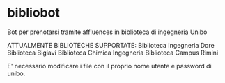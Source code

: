 # bibliobot
Bot per prenotarsi tramite affluences in biblioteca di ingegneria Unibo

ATTUALMENTE BIBLIOTECHE SUPPORTATE:
Biblioteca Ingegneria Dore
Biblioteca Bigiavi
Biblioteca Chimica Ingegneria
Biblioteca Campus Rimini

E' necessario modificare i file con il proprio nome utente e password di unibo.


